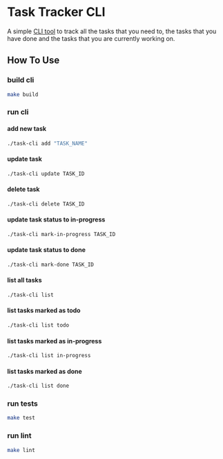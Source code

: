 # Task Tracker CLI

A simple [CLI tool](https://roadmap.sh/projects/task-tracker) to track all the tasks that you need to, the tasks that you have done and the tasks that you are currently working on.

## How To Use

### build cli

```sh
make build
```

### run cli

#### add new task

```sh
./task-cli add "TASK_NAME"
```

#### update task

```sh
./task-cli update TASK_ID
```

#### delete task

```sh
./task-cli delete TASK_ID
```

#### update task status to in-progress

```sh
./task-cli mark-in-progress TASK_ID
```

#### update task status to done

```sh
./task-cli mark-done TASK_ID
```

#### list all tasks

```sh
./task-cli list
```

#### list tasks marked as todo

```sh
./task-cli list todo
```

#### list tasks marked as in-progress

```sh
./task-cli list in-progress
```

#### list tasks marked as done

```sh
./task-cli list done
```

### run tests

```sh
make test
```

### run lint

```sh
make lint
```
